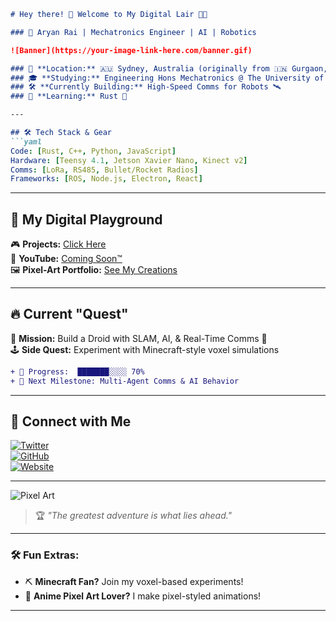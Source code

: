 
```md
# Hey there! 👋 Welcome to My Digital Lair 🚀✨  

### 🌌 Aryan Rai | Mechatronics Engineer | AI | Robotics  

![Banner](https://your-image-link-here.com/banner.gif)  

### 📍 **Location:** 🇦🇺 Sydney, Australia (originally from 🇮🇳 Gurgaon, India)  
### 🎓 **Studying:** Engineering Hons Mechatronics @ The University of Sydney  
### 🛠 **Currently Building:** High-Speed Comms for Robots 🛰  
### 🦾 **Learning:** Rust 🦀  

---

## 🛠 Tech Stack & Gear  
```yaml
Code: [Rust, C++, Python, JavaScript]
Hardware: [Teensy 4.1, Jetson Xavier Nano, Kinect v2]
Comms: [LoRa, RS485, Bullet/Rocket Radios]
Frameworks: [ROS, Node.js, Electron, React]
```

---

## 🌟 **My Digital Playground**  

🎮 **Projects:** [Click Here](https://aryanrai.github.io/)  
🎥 **YouTube:** [Coming Soon™](#)  
🖼️ **Pixel-Art Portfolio:** [See My Creations](#)  

---

## 🔥 **Current "Quest"**  
🧩 **Mission:** Build a Droid with SLAM, AI, & Real-Time Comms 🤖  
🕹️ **Side Quest:** Experiment with Minecraft-style voxel simulations  

```diff
+ 🚀 Progress:  ███████░░░░ 70%
+ 🎯 Next Milestone: Multi-Agent Comms & AI Behavior
```

---

## 💬 Connect with Me  
[![Twitter](https://img.shields.io/badge/X-(Twitter)-blue?style=for-the-badge&logo=twitter)](https://twitter.com/yourhandle)  
[![GitHub](https://img.shields.io/badge/GitHub-@aryanrai-black?style=for-the-badge&logo=github)](https://github.com/aryanrai)  
[![Website](https://img.shields.io/badge/Website-aryanrai.github.io-orange?style=for-the-badge)](https://aryanrai.github.io/)  

---

![Pixel Art](https://your-image-link-here.com/pixelart.gif)  

> 🏆 *"The greatest adventure is what lies ahead."*  

---

### 🛠 **Fun Extras:**  
- ⛏️ **Minecraft Fan?** Join my voxel-based experiments!  
- 🎨 **Anime Pixel Art Lover?** I make pixel-styled animations!  

---
